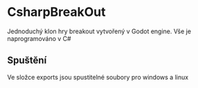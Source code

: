 # CsharpBreakOut
Jednoduchý klon hry breakout vytvořený v Godot engine. Vše je naprogramováno v C#
## Spuštění
Ve složce exports jsou spustitelné soubory pro windows a linux
